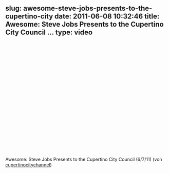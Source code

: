 slug: awesome-steve-jobs-presents-to-the-cupertino-city
date: 2011-06-08 10:32:46
title: Awesome: Steve Jobs Presents to the Cupertino City Council ...
type: video
---

<object width="425" height="344"><param name="movie" value="http://www.youtube.com/v/gtuz5OmOh_M?start=984&version=3"></param><param name="allowFullScreen" value="true"></param><param name="allowscriptaccess" value="always"></param><embed src="http://www.youtube.com/v/gtuz5OmOh_M?start=984&version=3" type="application/x-shockwave-flash" width="425" height="344" allowscriptaccess="always" allowfullscreen="true"></embed></object>

Awesome: Steve Jobs Presents to the Cupertino City Council (6/7/11) (von [cupertinocitychannel](http://www.youtube.com/watch?v=gtuz5OmOh_M&feature=player_embedded#at=984))
